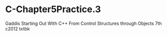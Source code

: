 # C-Chapter5Practice.3
Gaddis Starting Out With C++ From Control Structures through Objects 7th c2012 txtbk
